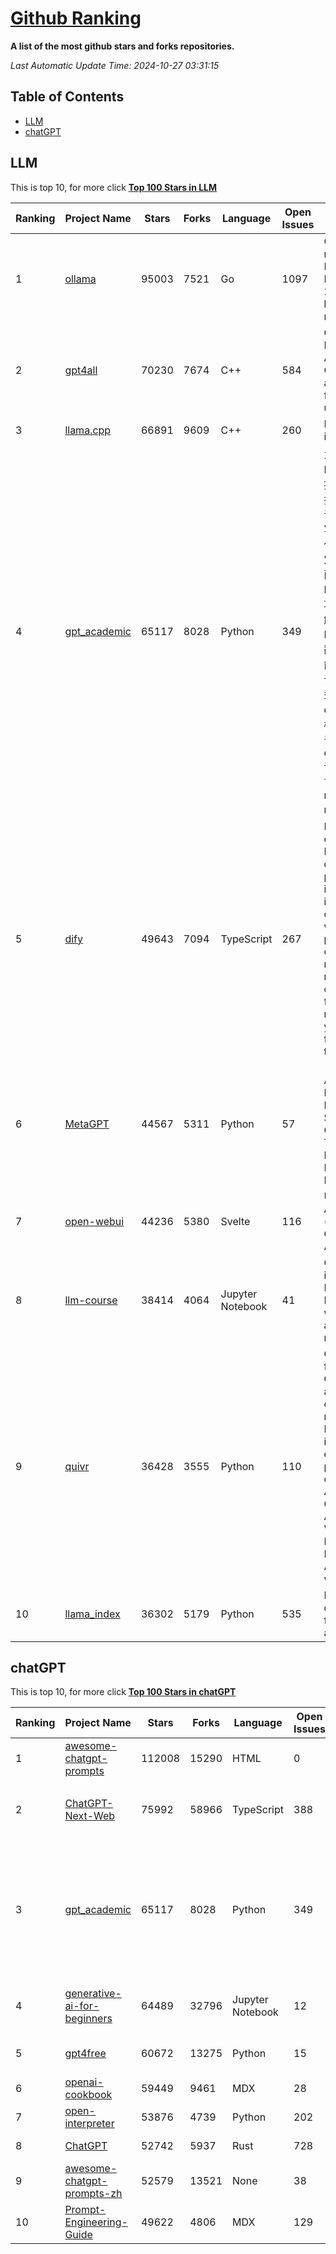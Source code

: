 [Github Ranking](./README.md)
==========

**A list of the most github stars and forks repositories.**

*Last Automatic Update Time: 2024-10-27 03:31:15*

## Table of Contents
 * [LLM](#LLM)
 * [chatGPT](#chatGPT)

## LLM

This is top 10, for more click **[Top 100 Stars in LLM](Top100/LLM.md)**

| Ranking | Project Name | Stars | Forks | Language | Open Issues | Description | Last Commit |
| ------- | ------------ | ----- | ----- | -------- | ----------- | ----------- | ----------- |
| 1 | [ollama](https://github.com/ollama/ollama) | 95003 | 7521 | Go | 1097 | Get up and running with Llama 3.2, Mistral, Gemma 2, and other large language models. | 2024-10-27T00:03:37Z |
| 2 | [gpt4all](https://github.com/nomic-ai/gpt4all) | 70230 | 7674 | C++ | 584 | GPT4All: Run Local LLMs on Any Device. Open-source and available for commercial use. | 2024-10-25T20:26:41Z |
| 3 | [llama.cpp](https://github.com/ggerganov/llama.cpp) | 66891 | 9609 | C++ | 260 | LLM inference in C/C++ | 2024-10-27T00:23:02Z |
| 4 | [gpt_academic](https://github.com/binary-husky/gpt_academic) | 65117 | 8028 | Python | 349 | 为GPT/GLM等LLM大语言模型提供实用化交互接口，特别优化论文阅读/润色/写作体验，模块化设计，支持自定义快捷按钮&函数插件，支持Python和C++等项目剖析&自译解功能，PDF/LaTex论文翻译&总结功能，支持并行问询多种LLM模型，支持chatglm3等本地模型。接入通义千问, deepseekcoder, 讯飞星火, 文心一言, llama2, rwkv, claude2, moss等。 | 2024-10-21T14:58:16Z |
| 5 | [dify](https://github.com/langgenius/dify) | 49643 | 7094 | TypeScript | 267 | Dify is an open-source LLM app development platform. Dify's intuitive interface combines AI workflow, RAG pipeline, agent capabilities, model management, observability features and more, letting you quickly go from prototype to production. | 2024-10-26T16:39:33Z |
| 6 | [MetaGPT](https://github.com/geekan/MetaGPT) | 44567 | 5311 | Python | 57 | 🌟 The Multi-Agent Framework: First AI Software Company, Towards Natural Language Programming | 2024-10-22T04:11:03Z |
| 7 | [open-webui](https://github.com/open-webui/open-webui) | 44236 | 5380 | Svelte | 116 | User-friendly AI Interface (Supports Ollama, OpenAI API, ...) | 2024-10-27T02:44:46Z |
| 8 | [llm-course](https://github.com/mlabonne/llm-course) | 38414 | 4064 | Jupyter Notebook | 41 | Course to get into Large Language Models (LLMs) with roadmaps and Colab notebooks. | 2024-07-28T22:17:43Z |
| 9 | [quivr](https://github.com/QuivrHQ/quivr) | 36428 | 3555 | Python | 110 | Opiniated RAG for integrating GenAI in your apps 🧠   Focus on your product rather than the RAG. Easy integration in existing products with customisation!  Any LLM: GPT4, Groq, Llama. Any Vectorstore: PGVector, Faiss. Any Files. Anyway you want.  | 2024-10-24T15:07:47Z |
| 10 | [llama_index](https://github.com/run-llama/llama_index) | 36302 | 5179 | Python | 535 | LlamaIndex is a data framework for your LLM applications | 2024-10-26T16:47:14Z |


## chatGPT

This is top 10, for more click **[Top 100 Stars in chatGPT](Top100/chatGPT.md)**

| Ranking | Project Name | Stars | Forks | Language | Open Issues | Description | Last Commit |
| ------- | ------------ | ----- | ----- | -------- | ----------- | ----------- | ----------- |
| 1 | [awesome-chatgpt-prompts](https://github.com/f/awesome-chatgpt-prompts) | 112008 | 15290 | HTML | 0 | This repo includes ChatGPT prompt curation to use ChatGPT better. | 2024-09-26T13:36:47Z |
| 2 | [ChatGPT-Next-Web](https://github.com/ChatGPTNextWeb/ChatGPT-Next-Web) | 75992 | 58966 | TypeScript | 388 | A cross-platform ChatGPT/Gemini UI (Web / PWA / Linux / Win / MacOS). 一键拥有你自己的跨平台 ChatGPT/Gemini 应用。 | 2024-10-26T04:09:10Z |
| 3 | [gpt_academic](https://github.com/binary-husky/gpt_academic) | 65117 | 8028 | Python | 349 | 为GPT/GLM等LLM大语言模型提供实用化交互接口，特别优化论文阅读/润色/写作体验，模块化设计，支持自定义快捷按钮&函数插件，支持Python和C++等项目剖析&自译解功能，PDF/LaTex论文翻译&总结功能，支持并行问询多种LLM模型，支持chatglm3等本地模型。接入通义千问, deepseekcoder, 讯飞星火, 文心一言, llama2, rwkv, claude2, moss等。 | 2024-10-21T14:58:16Z |
| 4 | [generative-ai-for-beginners](https://github.com/microsoft/generative-ai-for-beginners) | 64489 | 32796 | Jupyter Notebook | 12 | 21 Lessons, Get Started Building with Generative AI  🔗 https://microsoft.github.io/generative-ai-for-beginners/ | 2024-10-15T11:02:46Z |
| 5 | [gpt4free](https://github.com/xtekky/gpt4free) | 60672 | 13275 | Python | 15 | The official gpt4free repository \| various collection of powerful language models | 2024-10-22T21:43:14Z |
| 6 | [openai-cookbook](https://github.com/openai/openai-cookbook) | 59449 | 9461 | MDX | 28 | Examples and guides for using the OpenAI API | 2024-10-25T23:44:34Z |
| 7 | [open-interpreter](https://github.com/OpenInterpreter/open-interpreter) | 53876 | 4739 | Python | 202 | A natural language interface for computers | 2024-10-26T03:53:43Z |
| 8 | [ChatGPT](https://github.com/lencx/ChatGPT) | 52742 | 5937 | Rust | 728 | 🔮 ChatGPT Desktop Application (Mac, Windows and Linux) | 2024-08-29T17:58:11Z |
| 9 | [awesome-chatgpt-prompts-zh](https://github.com/PlexPt/awesome-chatgpt-prompts-zh) | 52579 | 13521 | None | 38 | ChatGPT 中文调教指南。各种场景使用指南。学习怎么让它听你的话。 | 2024-07-30T11:43:23Z |
| 10 | [Prompt-Engineering-Guide](https://github.com/dair-ai/Prompt-Engineering-Guide) | 49622 | 4806 | MDX | 129 | 🐙 Guides, papers, lecture, notebooks and resources for prompt engineering | 2024-09-19T20:28:14Z |

